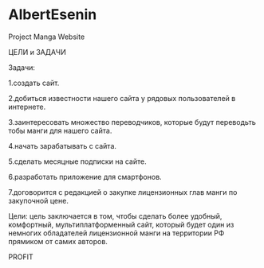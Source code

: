 # AlbertEsenin
Project Manga Website

ЦЕЛИ и ЗАДАЧИ

Задачи:

1.создать сайт.

2.добиться известности нашего сайта у рядовых пользователей в интернете.

3.заинтересовать множество переводчиков, которые будут переводьть тобы манги для нашего сайта.

4.начать зарабатывать с сайта.

5.сделать месяцные подписки на сайте.

6.разработать приложение для смартфонов.

7.договорится с редакцией о закупке лицензионных глав манги по закупочной цене.

Цели: цель заключается в том, чтобы сделать более удобный, комфортный, мультиплатформенный сайт, который будет один из немногих обладателей лицензионной манги на территории РФ прямиком от самих авторов.

PROFIT
